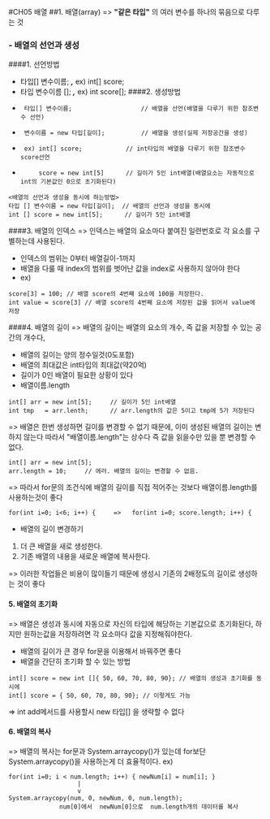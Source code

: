 #CH05 배열
##1. 배열(array)
=> **"같은 타입"** 의 여러 변수를 하나의 묶음으로 다루는 것

### - 배열의 선언과 생성
####1. 선언방법
- 타입[] 변수이름;   ***,***   ex) int[] score; 
- 타입 변수이름 [];  ***,***   ex) int score[];
####2. 생성방법
-      타입[] 변수이름;                   // 배열을 선언(배열을 다루기 위한 참조변수 선언)
-      변수이름 = new 타입[길이];          // 배열을 생성(실제 저장공간을 생성)
-      ex) int[] score;            // int타입의 배열을 다루기 위한 참조변수 score선언
-          score = new int[5]      // 길이가 5인 int배열(배열요소는 자동적으로 int의 기본값인 0으로 초기화된다)

```
<배열의 선언과 생성을 동시에 하는방법>
타입 [] 변수이름 = new 타입[길이];  // 배열의 선언과 생성을 동시에
int [] score = new int[5];      // 길이가 5인 int배열
```
####3. 배열의 인덱스
=> 인덱스는 배열의 요소마다 붙여진 일련번호로 각 요소를 구별하는데 사용된다.
- 인덱스의 범위는 0부터 배열길이-1까지
- 배열을 다룰 때 index의 범위를 벗어난 값을 index로 사용하지 않아야 한다
- ex)
```
score[3] = 100; // 배열 score의 4번째 요소에 100을 저장한다.
int value = score[3] // 배열 score의 4번째 요소에 저장된 값을 읽어서 value에 저장

```
####4. 배열의 길이
=> 배열의 길이는 배열의 요소의 개수, 즉 값을 저장할 수 있는 공간의 개수다,
- 배열의 길이는 양의 정수일것(0도포함)
- 배열의 최대값은 int타입의 최대값(약20억)
- 길이가 0인 배열이 필요한 상황이 있다
- 배열이름.length
```
int[] arr = new int[5];     // 길이가 5인 int배열
int tmp   = arr.lenth;      // arr.length의 값은 5이고 tmp에 5가 저장된다
``` 
=> 배열은 한번 생성하면 길이를 변경할 수 없기 때문에, 이미 생성된 배열의 길이는 변하지 않는다 따라서 "배열이름.length"는 상수다 즉 값을 읽을수만 있을 뿐 변경할 수 없다.
```
int[] arr = new int[5];
arr.length = 10;     // 에러. 배열의 길이는 변경할 수 없음.
```
=> 따라서 for문의 조건식에 배열의 길이를 직접 적어주는 것보다 배열이름.length를 사용하는것이 좋다
```
for(int i=0; i<6; i++) {     =>   for(int i=0; score.length; i++) {
```
- 배열의 길이 변경하기
1) 더 큰 배열을 새로 생성한다.
2) 기존 배열의 내용을 새로운 배열에 복사한다.

=> 이러한 작업들은 비용이 많이들기 때문에 생성시 기존의 2배정도의 길이로 생성하는 것이 좋다

#### 5. 배열의 초기화
=> 배열은 생성과 동시에 자동으로 자신의 타입에 해당하는 기본값으로 초기화된다, 하지만 원하는값을 저장하려면 각 요소마다 값을 지정해줘야한다.
- 배열의 길이가 큰 경우 for문을 이용해서 바꿔주면 좋다
- 배열을 간단히 초기화 할 수 있는 방법
```
int[] score = new int []{ 50, 60, 70, 80, 90}; // 배열의 생성과 초기화를 동시에
int[] score = { 50, 60, 70, 80, 90}; // 이렇게도 가능
```
=> int add메서드를 사용할시 new 타입[] 을 생략할 수 없다

#### 6. 배열의 복사
=> 배열의 복사는 for문과 System.arraycopy()가 있는데 for보단 System.arraycopy()을 사용하는게 더 효율적이다.
ex)
```
for(int i=0; i < num.length; i++) { newNum[i] = num[i]; }
                   |
                   v
System.arraycopy(num, 0, newNum, 0, num.length);
              num[0]에서  newNum[0]으로  num.length개의 데이터를 복사                                           
```

